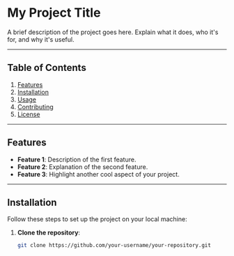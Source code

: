 # My Project Title

A brief description of the project goes here. Explain what it does, who it's for, and why it's useful.

---

## Table of Contents

1. [Features](#features)
2. [Installation](#installation)
3. [Usage](#usage)
4. [Contributing](#contributing)
5. [License](#license)

---

## Features

- **Feature 1**: Description of the first feature.
- **Feature 2**: Explanation of the second feature.
- **Feature 3**: Highlight another cool aspect of your project.

---

## Installation

Follow these steps to set up the project on your local machine:

1. **Clone the repository**:
   ```bash
   git clone https://github.com/your-username/your-repository.git